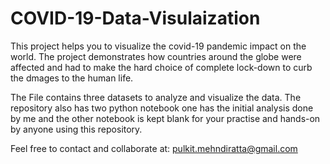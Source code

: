 # COVID-19-Data-Visulaization

This project helps you to visualize the covid-19 pandemic impact on the world. The project demonstrates how countries around the globe were affected and 
had to make the hard choice of complete lock-down to curb the dmages to the human life.

The File contains three datasets to analyze and visualize the data. The repository also has two  python notebook one has the initial analysis done by me and
the other notebook is kept blank for your practise and hands-on by anyone using this repository.

Feel free to contact and collaborate at: pulkit.mehndiratta@gmail.com
